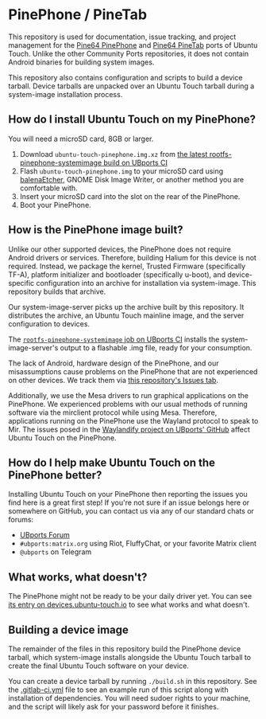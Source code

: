 # PinePhone / PineTab

This repository is used for documentation, issue tracking, and project management for the [Pine64 PinePhone](https://www.pine64.org/pinephone/) and [Pine64 PineTab](https://www.pine64.org/pinetab/) ports of Ubuntu Touch. Unlike the other Community Ports repositories, it does not contain Android binaries for building system images.

This repository also contains configuration and scripts to build a device tarball. Device tarballs are unpacked over an Ubuntu Touch tarball during a system-image installation process.

## How do I install Ubuntu Touch on my PinePhone?

You will need a microSD card, 8GB or larger.

1. Download `ubuntu-touch-pinephone.img.xz` from [the latest rootfs-pinephone-systemimage build on UBports CI](https://ci.ubports.com/job/rootfs/job/rootfs-pinephone-systemimage/)
1. Flash `ubuntu-touch-pinephone.img` to your microSD card using [balenaEtcher](https://www.balena.io/etcher/), GNOME Disk Image Writer, or another method you are comfortable with.
1. Insert your microSD card into the slot on the rear of the PinePhone.
1. Boot your PinePhone.

## How is the PinePhone image built?

Unlike our other supported devices, the PinePhone does not require Android drivers or services. Therefore, building Halium for this device is not required. Instead, we package the kernel, Trusted Firmware (specifically TF-A), platform initializer and bootloader (specifically u-boot), and device-specific configuration into an archive for installation via system-image. This repository builds that archive.

Our system-image-server picks up the archive built by this repository. It distributes the archive, an Ubuntu Touch mainline image, and the server configuration to devices.

The [`rootfs-pinephone-systemimage` job on UBports CI](https://ci.ubports.com/job/rootfs/job/rootfs-pinephone-systemimage/) installs the system-image-server's output to a flashable .img file, ready for your consumption.

The lack of Android, hardware design of the PinePhone, and our misassumptions cause problems on the PinePhone that are not experienced on other devices. We track them via [this repository's Issues tab][].

Additionally, we use the Mesa drivers to run graphical applications on the PinePhone. We experienced problems with our usual methods of running software via the mirclient protocol while using Mesa. Therefore, applications running on the PinePhone use the Wayland protocol to speak to Mir. The issues posed in the [Waylandify project on UBports' GitHub](https://github.com/orgs/ubports/projects/16) affect Ubuntu Touch on the PinePhone.

## How do I help make Ubuntu Touch on the PinePhone better?

Installing Ubuntu Touch on your PinePhone then reporting the issues you find here is a great first step! If you're not sure if an issue belongs here or somewhere on GitHub, you can contact us via any of our standard chats or forums:

* [UBports Forum](https://forums.ubports.com)
* `#ubports:matrix.org` using Riot, FluffyChat, or your favorite Matrix client
* `@ubports` on Telegram

## What works, what doesn't?

The PinePhone might not be ready to be your daily driver yet. You can see [its entry on devices.ubuntu-touch.io](https://devices.ubuntu-touch.io/device/pinephone/) to see what works and what doesn't.

## Building a device image

The remainder of the files in this repository build the PinePhone device tarball, which system-image installs alongside the Ubuntu Touch tarball to create the final Ubuntu Touch software on your device.

You can create a device tarball by running `./build.sh` in this repository. See the [.gitlab-ci.yml](.gitlab-ci.yml) file to see an example run of this script along with installation of dependencies. You will need sudoer rights to your machine, and the script will likely ask for your password before it finishes.

[this repository's Issues tab]: https://gitlab.com/ubports/community-ports/pinephone/issues
